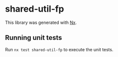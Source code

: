 # shared-util-fp

This library was generated with [Nx](https://nx.dev).

## Running unit tests

Run `nx test shared-util-fp` to execute the unit tests.
